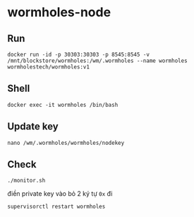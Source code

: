 # wormholes-node

## Run
    docker run -id -p 30303:30303 -p 8545:8545 -v /mnt/blockstore/wormholes:/wm/.wormholes --name wormholes wormholestech/wormholes:v1 
## Shell
    docker exec -it wormholes /bin/bash
## Update key
    nano /wm/.wormholes/wormholes/nodekey
## Check
    ./monitor.sh
điền private key vào bỏ 2 ký tự  `0x` đi

    supervisorctl restart wormholes
